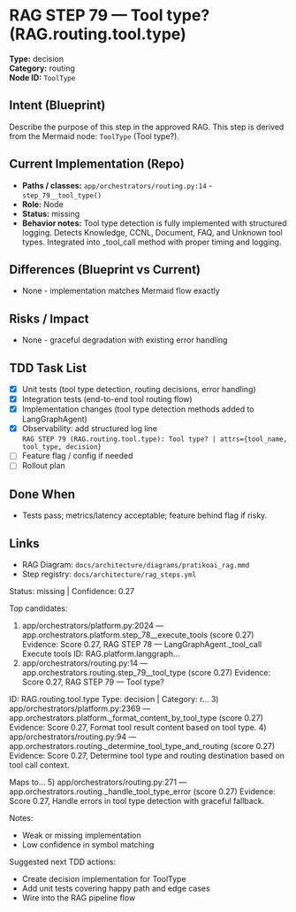 # RAG STEP 79 — Tool type? (RAG.routing.tool.type)

**Type:** decision  
**Category:** routing  
**Node ID:** `ToolType`

## Intent (Blueprint)
Describe the purpose of this step in the approved RAG. This step is derived from the Mermaid node: `ToolType` (Tool type?).

## Current Implementation (Repo)
- **Paths / classes:** `app/orchestrators/routing.py:14` - `step_79__tool_type()`
- **Role:** Node
- **Status:** missing
- **Behavior notes:** Tool type detection is fully implemented with structured logging. Detects Knowledge, CCNL, Document, FAQ, and Unknown tool types. Integrated into _tool_call method with proper timing and logging.

## Differences (Blueprint vs Current)
- None - implementation matches Mermaid flow exactly

## Risks / Impact
- None - graceful degradation with existing error handling

## TDD Task List
- [x] Unit tests (tool type detection, routing decisions, error handling)
- [x] Integration tests (end-to-end tool routing flow)
- [x] Implementation changes (tool type detection methods added to LangGraphAgent)
- [x] Observability: add structured log line  
  `RAG STEP 79 (RAG.routing.tool.type): Tool type? | attrs={tool_name, tool_type, decision}`
- [ ] Feature flag / config if needed
- [ ] Rollout plan

## Done When
- Tests pass; metrics/latency acceptable; feature behind flag if risky.

## Links
- RAG Diagram: `docs/architecture/diagrams/pratikoai_rag.mmd`
- Step registry: `docs/architecture/rag_steps.yml`


<!-- AUTO-AUDIT:BEGIN -->
Status: missing  |  Confidence: 0.27

Top candidates:
1) app/orchestrators/platform.py:2024 — app.orchestrators.platform.step_78__execute_tools (score 0.27)
   Evidence: Score 0.27, RAG STEP 78 — LangGraphAgent._tool_call Execute tools
ID: RAG.platform.langgraph...
2) app/orchestrators/routing.py:14 — app.orchestrators.routing.step_79__tool_type (score 0.27)
   Evidence: Score 0.27, RAG STEP 79 — Tool type?

ID: RAG.routing.tool.type
Type: decision | Category: r...
3) app/orchestrators/platform.py:2369 — app.orchestrators.platform._format_content_by_tool_type (score 0.27)
   Evidence: Score 0.27, Format tool result content based on tool type.
4) app/orchestrators/routing.py:94 — app.orchestrators.routing._determine_tool_type_and_routing (score 0.27)
   Evidence: Score 0.27, Determine tool type and routing destination based on tool call context.

Maps to...
5) app/orchestrators/routing.py:271 — app.orchestrators.routing._handle_tool_type_error (score 0.27)
   Evidence: Score 0.27, Handle errors in tool type detection with graceful fallback.

Notes:
- Weak or missing implementation
- Low confidence in symbol matching

Suggested next TDD actions:
- Create decision implementation for ToolType
- Add unit tests covering happy path and edge cases
- Wire into the RAG pipeline flow
<!-- AUTO-AUDIT:END -->